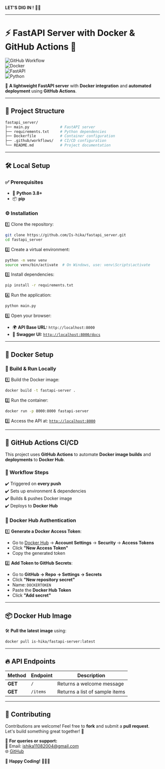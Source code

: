 **LET'S DIG IN !** 🚀🔥  

---

# ⚡ FastAPI Server with Docker & GitHub Actions 🐳  

![GitHub Workflow](https://img.shields.io/github/actions/workflow/status/Is-hika/fastapi_server/main.yml?style=for-the-badge)  
![Docker](https://img.shields.io/badge/Docker-Supported-blue?style=for-the-badge&logo=docker)  
![FastAPI](https://img.shields.io/badge/FastAPI-UltraFast-green?style=for-the-badge&logo=fastapi)  
![Python](https://img.shields.io/badge/Python-3.8+-blue?style=for-the-badge&logo=python)  

🚀 **A lightweight FastAPI server** with **Docker integration** and **automated deployment** using **GitHub Actions**.  

---

## 📂 Project Structure  

```bash
fastapi_server/
├── main.py              # FastAPI server
├── requirements.txt     # Python dependencies
├── Dockerfile           # Container configuration
├── .github/workflows/   # CI/CD configuration
└── README.md            # Project documentation
```

---

## 🛠️ Local Setup  

### ✅ Prerequisites  
- 🐍 **Python 3.8+**  
- 📦 **pip**  

### ⚙️ Installation  
1️⃣ Clone the repository:  
   ```bash
   git clone https://github.com/Is-hika/fastapi_server.git
   cd fastapi_server
   ```

2️⃣ Create a virtual environment:  
   ```bash
   python -m venv venv
   source venv/bin/activate  # On Windows, use: venv\Scripts\activate
   ```

3️⃣ Install dependencies:  
   ```bash
   pip install -r requirements.txt
   ```

4️⃣ Run the application:  
   ```bash
   python main.py
   ```

5️⃣ Open your browser:  
   - 🌍 **API Base URL:** `http://localhost:8000`  
   - 📜 **Swagger UI:** [`http://localhost:8000/docs`](http://localhost:8000/docs)  

---

## 🐳 Docker Setup  

### 🔧 Build & Run Locally  
1️⃣ Build the Docker image:  
   ```bash
   docker build -t fastapi-server .
   ```

2️⃣ Run the container:  
   ```bash
   docker run -p 8000:8000 fastapi-server
   ```

3️⃣ Access the API at: [`http://localhost:8000`](http://localhost:8000)  

---

## 🚀 GitHub Actions CI/CD  

This project uses **GitHub Actions** to automate **Docker image builds** and **deployments** to **Docker Hub**.  

### 🔄 Workflow Steps  
✔️ Triggered on **every push**  
✔️ Sets up environment & dependencies  
✔️ Builds & pushes Docker image  
✔️ Deploys to **Docker Hub**  

### 🔐 Docker Hub Authentication  

1️⃣ **Generate a Docker Access Token**:  
   - Go to [Docker Hub](https://hub.docker.com/) → **Account Settings** → **Security** → **Access Tokens**  
   - Click **"New Access Token"**  
   - Copy the generated token  

2️⃣ **Add Token to GitHub Secrets**:  
   - Go to **GitHub → Repo → Settings → Secrets**  
   - Click **"New repository secret"**  
   - Name: `DOCKERTOKEN`  
   - Paste the **Docker Hub Token**  
   - Click **"Add secret"**  

---

## 📦 Docker Hub Image  

🛠️ **Pull the latest image** using:  
```bash
docker pull is-hika/fastapi-server:latest
```

---

## 🔥 API Endpoints  

| Method | Endpoint  | Description             |
|--------|----------|-------------------------|
| **GET**  | `/`        | Returns a welcome message |
| **GET**  | `/items`   | Returns a list of sample items |

---

## 💙 Contributing  

Contributions are welcome! Feel free to **fork** and submit a **pull request**. Let's build something great together! 🚀  

📩 **For queries or support:**  
📧 Email: ishika11082004@gmail.com  
🌐 [GitHub](https://github.com/Is-hika/fastapi_server)  

🔹 **Happy Coding!** 🎉🐍💡  